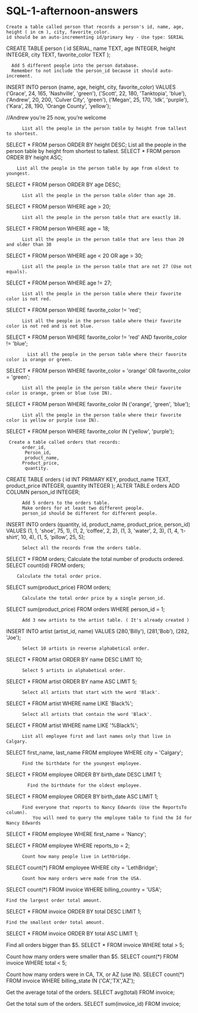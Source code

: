 # SQL-1-afternoon-answers

    Create a table called person that records a person's id, name, age, height ( in cm ), city, favorite_color.
    id should be an auto-incrementing id/primary key - Use type: SERIAL
CREATE TABLE person (
  id SERIAL,
  name TEXT,
  age INTEGER,
  height INTEGER,
  city TEXT,
  favorite_color TEXT
  );



      Add 5 different people into the person database.
      Remember to not include the person_id because it should auto-increment.
INSERT INTO person
(name, age, height, city, favorite_color)
VALUES
('Grace', 24, 165, 'Nashville', 'green'), ('Scott', 22, 180, 'Tanktopia', 'blue'), ('Andrew', 20, 200, 'Culver City', 'green'), ('Megan', 25, 170, 'Idk', 'purple'), ('Kara', 28, 190, 'Orange County', 'yellow');

//Andrew you’re 25 now, you’re welcome



          List all the people in the person table by height from tallest to shortest.
SELECT * 
FROM person
ORDER BY height DESC;
List all the people in the person table by height from shortest to tallest.
SELECT *
FROM person
ORDER BY height ASC;
 

        List all the people in the person table by age from oldest to youngest.
SELECT * 
FROM person
ORDER BY age DESC;
 
          List all the people in the person table older than age 20.
SELECT *
FROM person
WHERE age > 20;
 
 

          List all the people in the person table that are exactly 18.
SELECT *
FROM person
WHERE age = 18;
 
          List all the people in the person table that are less than 20 and older than 30
SELECT *
FROM person
WHERE age < 20 OR age > 30;
 
          List all the people in the person table that are not 27 (Use not equals).
SELECT *
FROM person
WHERE age != 27;
 
          List all the people in the person table where their favorite color is not red.
SELECT *
FROM person
WHERE favorite_color != 'red';
 
 
 
          List all the people in the person table where their favorite color is not red and is not blue.
SELECT * 
FROM person
WHERE favorite_color != 'red' AND favorite_color != 'blue';
 
            List all the people in the person table where their favorite color is orange or green.
SELECT * 
FROM person 
WHERE favorite_color = 'orange' OR favorite_color = 'green';
 
 
          List all the people in the person table where their favorite color is orange, green or blue (use IN).
SELECT *
FROM person
WHERE favorite_color IN ('orange', 'green', 'blue');
 
 
 
 
 
          List all the people in the person table where their favorite color is yellow or purple (use IN).
SELECT *
FROM person
WHERE favorite_color IN ('yellow', 'purple');
 
     Create a table called orders that records: 
          order_id,
           Person_id,
           product_name, 
          Product_price, 
           quantity.
CREATE TABLE orders (
  id INT PRIMARY KEY,
  product_name TEXT,
  product_price INTEGER,
  quantity INTEGER
  );
ALTER TABLE orders
ADD COLUMN person_id INTEGER;
 
 

          Add 5 orders to the orders table.
          Make orders for at least two different people.
          person_id should be different for different people.
  INSERT INTO orders
(quantity, id, product_name, product_price, person_id)
VALUES
(1, 1, 'shoe', 75, 1), (1, 2, ‘coffee’, 2, 2), (1, 3, 'water', 2, 3), (1, 4, ‘t-shirt’, 10, 4), (1, 5, ‘pillow’, 25, 5);

          Select all the records from the orders table.
SELECT *
FROM orders;
Calculate the total number of products ordered.
SELECT count(id)
FROM orders;
 
        Calculate the total order price.
SELECT sum(product_price)
FROM orders;
 
          Calculate the total order price by a single person_id.
SELECT sum(product_price)
FROM orders
WHERE person_id = 1;
 
 
 
 
 
          Add 3 new artists to the artist table. ( It's already created )
INSERT INTO artist
(artist_id, name)
VALUES 
(280,'Billy'), (281,'Bob'), (282, 'Joe');
 
 
          Select 10 artists in reverse alphabetical order.
SELECT *
FROM artist
ORDER BY name DESC LIMIT 10;
 
          Select 5 artists in alphabetical order.
SELECT *
FROM artist
ORDER BY name ASC LIMIT 5;
 
          Select all artists that start with the word 'Black'.
SELECT *
FROM artist
WHERE name LIKE 'Black%';
 
 
          Select all artists that contain the word 'Black'.
SELECT *
FROM artist
WHERE name LIKE '%Black%';






















          List all employee first and last names only that live in Calgary.
SELECT first_name, last_name
FROM employee
WHERE city = 'Calgary';
 
          Find the birthdate for the youngest employee.
SELECT *
FROM employee 
ORDER BY birth_date DESC LIMIT 1;
 
 
            Find the birthdate for the oldest employee.
SELECT *
FROM employee
ORDER BY birth_date ASC LIMIT 1;
 
          Find everyone that reports to Nancy Edwards (Use the ReportsTo column).
              You will need to query the employee table to find the Id for Nancy Edwards
SELECT *
FROM employee
WHERE first_name = 'Nancy';

SELECT *
FROM employee
WHERE reports_to = 2;

          Count how many people live in Lethbridge.
SELECT count(*)
FROM employee
WHERE city = 'LethBridge';
 

          Count how many orders were made from the USA.
SELECT count(*)
FROM invoice
WHERE billing_country = 'USA';
 
 
    Find the largest order total amount.

SELECT *
FROM invoice
ORDER BY total DESC LIMIT 1;
 
    Find the smallest order total amount.

SELECT *
FROM invoice
ORDER BY total ASC LIMIT 1;
 
Find all orders bigger than $5.
SELECT *
FROM invoice
WHERE total > 5;
 
Count how many orders were smaller than $5.
SELECT count(*)
FROM invoice
WHERE total < 5;
 
 
Count how many orders were in CA, TX, or AZ (use IN).
  SELECT count(*)
  FROM invoice
  WHERE billing_state IN ('CA','TX','AZ');
 
Get the average total of the orders.
SELECT avg(total)
  FROM invoice;
 
Get the total sum of the orders.
SELECT sum(invoice_id)
FROM invoice;

